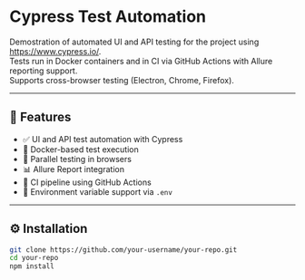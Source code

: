 # Cypress Test Automation

Demostration of automated UI and API testing for the project using https://www.cypress.io/.  
Tests run in Docker containers and in CI via GitHub Actions with Allure reporting support.  
Supports cross-browser testing (Electron, Chrome, Firefox).

---

## 🚀 Features

- ✅ UI and API test automation with Cypress
- 🐳 Docker-based test execution
- 🧪 Parallel testing in browsers
- 📊 Allure Report integration
- 🔁 CI pipeline using GitHub Actions
- 🔐 Environment variable support via `.env`

---

## ⚙️ Installation

```bash
git clone https://github.com/your-username/your-repo.git
cd your-repo
npm install
